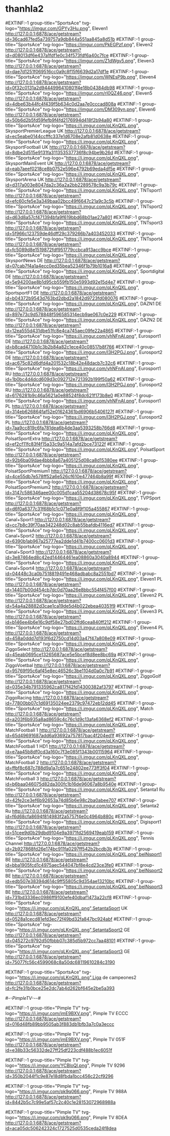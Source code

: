 # thanhla2
#EXTINF:-1 group-title="SportsAce" tvg-logo="https://imgur.com/GPYy3Hu.png", Eleven1
http://127.0.0.1:6878/ace/getstream?id=36cad67fed5a739757a9db844a551aa845a8d51b
#EXTINF:-1 group-title="SportsAce" tvg-logo="https://imgur.com/PkEGPzf.png", Eleven2
http://127.0.0.1:6878/ace/getstream?id=d08013df6e437a1fdf1e0c34f573fdf6a40c7fce
#EXTINF:-1 group-title="SportsAce" tvg-logo="https://imgur.com/Z1dWgv5.png", Eleven3
http://127.0.0.1:6878/ace/getstream?id=dae7d1251f069516cc0a9c8f15f6639d2a17df1e
#EXTINF:-1 group-title="SportsAce" tvg-logo="https://imgur.com/WNEsP9b.png", Eleven4
http://127.0.0.1:6878/ace/getstream?id=0f32c0131a2d9444996410801f4e18b04384db98
#EXTINF:-1 group-title="SportsAce" tvg-logo="https://imgur.com/rI0QZ46.png", Eleven5
http://127.0.0.1:6878/ace/getstream?id=4dbe63b44fc4f439f5b634c0d2aa7e0cccad808a
#EXTINF:-1 group-title="SportsAce" tvg-logo="https://imgur.com/DM309yn.png", Eleven6
http://127.0.0.1:6878/ace/getstream?id=50b6d2b5fd59fefb9f4fd2176994d418f2b94a80
#EXTINF:-1 group-title="SportsAce" tvg-logo="https://i.imgur.com/qLKnQXL.png", SkysportPremierLeague UK
http://127.0.0.1:6878/ace/getstream?id=ec5eabe0144ccfffc337e1d6708e2afb81d0638e
#EXTINF:-1 group-title="SportsAce" tvg-logo="https://i.imgur.com/qLKnQXL.png", SkysportFootball UK
http://127.0.0.1:6878/ace/getstream?id=8dbe2d515e9131fa311353537736f8c94be9b26d
#EXTINF:-1 group-title="SportsAce" tvg-logo="https://i.imgur.com/qLKnQXL.png", SkysportMainEvent UK
http://127.0.0.1:6878/ace/getstream?id=eab7aeef0218ce8b0752e596e4792b69eda4df5e
#EXTINF:-1 group-title="SportsAce" tvg-logo="https://i.imgur.com/qLKnQXL.png", SkysportArena UK
http://127.0.0.1:6878/ace/getstream?id=d317a003e8047da2c36a2a2bb2289578c9a3b79c
#EXTINF:-1 group-title="SportsAce" tvg-logo="https://i.imgur.com/qLKnQXL.png", TNTsport1
http://127.0.0.1:6878/ace/getstream?id=efc60cfe5e3a349baa02bcc49f6647c21a9c3c5b
#EXTINF:-1 group-title="SportsAce" tvg-logo="https://i.imgur.com/qLKnQXL.png", TNTsport2
http://127.0.0.1:6878/ace/getstream?id=d63d8a57cf471394bfa9f619bbd68b01ae27a801
#EXTINF:-1 group-title="SportsAce" tvg-logo="https://i.imgur.com/qLKnQXL.png", TNTsport3
http://127.0.0.1:6878/ace/getstream?id=5f966c123759de46dff29c379266b7a403452033
#EXTINF:-1 group-title="SportsAce" tvg-logo="https://i.imgur.com/qLKnQXL.png", TNTsport4
http://127.0.0.1:6878/ace/getstream?id=fc5089d8e1519872fdf951779ccbca913acc9bce
#EXTINF:-1 group-title="SportsAce" tvg-logo="https://i.imgur.com/qLKnQXL.png", SkysportNews DE
http://127.0.0.1:6878/ace/getstream?id=07cab7f4a1a4ecc0ed35bea52346f1b79b1016a8
#EXTINF:-1 group-title="SportsAce" tvg-logo="https://i.imgur.com/qLKnQXL.png", Sportdigital DE
http://127.0.0.1:6878/ace/getstream?id=5e94200ae8b1d95cb559fb150e5993d92e15d4e7
#EXTINF:-1 group-title="SportsAce" tvg-logo="https://i.imgur.com/qLKnQXL.png", SportsportF1 DE
http://127.0.0.1:6878/ace/getstream?id=b04372b9543d763bd2dbd2a1842d9723fd080076
#EXTINF:-1 group-title="SportsAce" tvg-logo="https://i.imgur.com/qLKnQXL.png", DAZN1 DE
http://127.0.0.1:6878/ace/getstream?id=897e73c9d578848f596585314ecb9ae067c0e229
#EXTINF:-1 group-title="SportsAce" tvg-logo="https://i.imgur.com/qLKnQXL.png", DAZN2 DE
http://127.0.0.1:6878/ace/getstream?id=12ea555d431dbe51fc8e4ca745aec09fe22a4865
#EXTINF:-1 group-title="SportsAce" tvg-logo="https://i.imgur.com/yhNFnAI.png", Eurosport1 DE 
http://127.0.0.1:6878/ace/getstream?id=b8cad4710b1c3b2b84a82c1ece40c08517b8f766
#EXTINF:-1 group-title="SportsAce" tvg-logo="https://i.imgur.com/I3H2PGJ.png", Eurosport2 DE
http://127.0.0.1:6878/ace/getstream?id=ac675c82d6dfd4a201532c18b42e48dacb7c32c6
#EXTINF:-1 group-title="SportsAce" tvg-logo="https://i.imgur.com/yhNFnAI.png", Eurosport1 RU
http://127.0.0.1:6878/ace/getstream?id=1b0bc4d4dcd609d3c092712e721392b199f50a62
#EXTINF:-1 group-title="SportsAce" tvg-logo="https://i.imgur.com/I3H2PGJ.png", Eurosport2 RU
http://127.0.0.1:6878/ace/getstream?id=6176281b9c46a5621a0e88524f8dc621f173b8e0
#EXTINF:-1 group-title="SportsAce" tvg-logo="https://i.imgur.com/yhNFnAI.png", Eurosport1 PL
http://127.0.0.1:6878/ace/getstream?id=314eb626864faf52e01624361bd6906b5406127f
#EXTINF:-1 group-title="SportsAce" tvg-logo="https://i.imgur.com/I3H2PGJ.png", Eurosport2 PL
http://127.0.0.1:6878/ace/getstream?id=7aa9cc819c6fa781dea6b4de3aa5393258b766d8
#EXTINF:-1 group-title="SportsAce" tvg-logo="https://i.imgur.com/qLKnQXL.png", PolsatSportExtra
http://127.0.0.1:6878/ace/getstream?id=ef2cf11fc83f4f15a33c9a514a7afd2bce73122f
#EXTINF:-1 group-title="SportsAce" tvg-logo="https://i.imgur.com/qLKnQXL.png", PolsatSport
http://127.0.0.1:6878/ace/getstream?id=92b6ba09dae4bbb8a67a405125d08ca8d15380ee
#EXTINF:-1 group-title="SportsAce" tvg-logo="https://i.imgur.com/qLKnQXL.png", PolsatSportPremium1
http://127.0.0.1:6878/ace/getstream?id=4ce55db7e578ff52a6e526cf610e477464b8a99f
#EXTINF:-1 group-title="SportsAce" tvg-logo="https://i.imgur.com/qLKnQXL.png", PolsatSportPremium2
http://127.0.0.1:6878/ace/getstream?id=3147c586346aee00c005d1caa55204d38678c95f
#EXTINF:-1 group-title="SportsAce" tvg-logo="https://i.imgur.com/qLKnQXL.png", TVPSport
http://127.0.0.1:6878/ace/getstream?id=d6f0a6377c31f68b1c1c071e0a8f9f105a455867
#EXTINF:-1 group-title="SportsAce" tvg-logo="https://i.imgur.com/qLKnQXL.png", Canal+Sport1
http://127.0.0.1:6878/ace/getstream?id=cc7b8c39f70aa342248d02c8ab55bafdb4116ed7
#EXTINF:-1 group-title="SportsAce" tvg-logo="https://i.imgur.com/qLKnQXL.png", Canal+Sport2
http://127.0.0.1:6878/ace/getstream?id=6390b1ab967a25777ea2dde1d41b7400cc0601d3
#EXTINF:-1 group-title="SportsAce" tvg-logo="https://i.imgur.com/qLKnQXL.png", Canal+Sport3
http://127.0.0.1:6878/ace/getstream?id=3e87464ed8c42ed14464461ea08860a3040a8944
#EXTINF:-1 group-title="SportsAce" tvg-logo="https://i.imgur.com/qLKnQXL.png", Canal+Sport4
http://127.0.0.1:6878/ace/getstream?id=04448c3ca0b7518819491e468adbabc8a2551bd7
#EXTINF:-1 group-title="SportsAce" tvg-logo="https://i.imgur.com/qLKnQXL.png", Eleven1 PL
http://127.0.0.1:6878/ace/getstream?id=14407b00d454cb7dc0d70aa26e8bbc554f457f00
#EXTINF:-1 group-title="SportsAce" tvg-logo="https://i.imgur.com/qLKnQXL.png", Eleven2 PL
http://127.0.0.1:6878/ace/getstream?id=54a4a28882d3cae1ca19de5d4b022ebea40351f9
#EXTINF:-1 group-title="SportsAce" tvg-logo="https://i.imgur.com/qLKnQXL.png", Eleven3 PL
http://127.0.0.1:6878/ace/getstream?id=b146ee4b6e16c9df58e27bd02ffd6cea840ff212
#EXTINF:-1 group-title="SportsAce" tvg-logo="https://i.imgur.com/qLKnQXL.png", Eleven4 PL
http://127.0.0.1:6878/ace/getstream?id=458a0ddd7d193f6d2750cd14d03a47f47a808e09
#EXTINF:-1 group-title="SportsAce" tvg-logo="https://i.imgur.com/qLKnQXL.png", ZiggoSelect
http://127.0.0.1:6878/ace/getstream?id=45eab0695ce13265687ace5e5bcef8d8ee8bc69a
#EXTINF:-1 group-title="SportsAce" tvg-logo="https://i.imgur.com/qLKnQXL.png", ZiggoVoetbal
http://127.0.0.1:6878/ace/getstream?id=95769f95c6af45e8ec46526c3be1104d0a0c7b91
#EXTINF:-1 group-title="SportsAce" tvg-logo="https://i.imgur.com/qLKnQXL.png", ZiggoGolf
http://127.0.0.1:6878/ace/getstream?id=035e34b791335962ca817f42fd14300382af3797
#EXTINF:-1 group-title="SportsAce" tvg-logo="https://i.imgur.com/qLKnQXL.png", ZiggoRacing
http://127.0.0.1:6878/ace/getstream?id=77800bb07c1d69135024ee2379c97472eb12dd45
#EXTINF:-1 group-title="SportsAce" tvg-logo="https://i.imgur.com/qLKnQXL.png", Match
http://127.0.0.1:6878/ace/getstream?id=a203f6b935a8ad8659c4c76c1d9c13afa6368ef2
#EXTINF:-1 group-title="SportsAce" tvg-logo="https://i.imgur.com/qLKnQXL.png", MatchFootball 1
http://127.0.0.1:6878/ace/getstream?id=65d49691687add6a93692a757817bac4f204ed1f
#EXTINF:-1 group-title="SportsAce" tvg-logo="https://i.imgur.com/qLKnQXL.png", MatchFootball 1 HD1
http://127.0.0.1:6878/ace/getstream?id=e7aa45b8df0cd3a160c7f3e085f1343b00115964
#EXTINF:-1 group-title="SportsAce" tvg-logo="https://i.imgur.com/qLKnQXL.png", MatchFootball 2
http://127.0.0.1:6878/ace/getstream?id=ffbf8c687c788d9a1a7c651e24802ee773ff3f04
#EXTINF:-1 group-title="SportsAce" tvg-logo="https://i.imgur.com/qLKnQXL.png", MatchFootball 3
http://127.0.0.1:6878/ace/getstream?id=b6baa046075d82da300fc1b16de96067a8b9540e
#EXTINF:-1 group-title="SportsAce" tvg-logo="https://i.imgur.com/qLKnQXL.png", Setanta1 Ru
http://127.0.0.1:6878/ace/getstream?id=42fe2ce3ef6b92653a74d85b6e98c2ba0abee707
#EXTINF:-1 group-title="SportsAce" tvg-logo="https://i.imgur.com/qLKnQXL.png", Setanta2 Ru
http://127.0.0.1:6878/ace/getstream?id=f6d68cfa8694f814983f2a5757f4e0c4964b880c
#EXTINF:-1 group-title="SportsAce" tvg-logo="https://i.imgur.com/qLKnQXL.png", Digisport1
http://127.0.0.1:6878/ace/getstream?id=51cee9d0b29dbd9104e9a3971fd2569419eab159
#EXTINF:-1 group-title="SportsAce" tvg-logo="https://i.imgur.com/qLKnQXL.png", Tennis Channel
http://127.0.0.1:6878/ace/getstream?id=2b927868fd26e174bc911fa0297ff542b2bcdb3b
#EXTINF:-1 group-title="SportsAce" tvg-logo="https://i.imgur.com/qLKnQXL.png",beINsport1 BE
http://127.0.0.1:6878/ace/getstream?id=bba1905fcd1c4975aec544047bf8e4cd23ce3fe0
#EXTINF:-1 group-title="SportsAce" tvg-logo="https://i.imgur.com/qLKnQXL.png",beINsport2 BE
http://127.0.0.1:6878/ace/getstream?id=edb507e38394d614c9ff55805c9d354ae13210bc
#EXTINF:-1 group-title="SportsAce" tvg-logo="https://i.imgur.com/qLKnQXL.png",beINsport3 BE
http://127.0.0.1:6878/ace/getstream?id=731bd3336ec0986ff9100efe40dbaf1473a22cf8
#EXTINF:-1 group-title="SportsAce" tvg-logo="https://i.imgur.com/qLKnQXL.png",SetantaSport UK
http://127.0.0.1:6878/ace/getstream?id=0528a1cecd81efd3ec72f49bd32fa847bc924abf
#EXTINF:-1 group-title="SportsAce" tvg-logo="https://i.imgur.com/qLKnQXL.png",SetantaSport2 GE
http://127.0.0.1:6878/ace/getstream?id=045272c9792d50fbbb07c385d5b972cc7aa48101
#EXTINF:-1 group-title="SportsAce" tvg-logo="https://i.imgur.com/qLKnQXL.png",SetantaSport3 GE
http://127.0.0.1:6878/ace/getstream?id=75077fc56c4599068c8a50dc68119610284c3190

#EXTINF:-1 group-title="SportsAce" tvg-logo="https://i.imgur.com/qLKnQXL.png",Liga de campeones2
http://127.0.0.1:6878/ace/getstream?id=fc2fe31b0bce25e2dc7ab4d262bf645e2be5a393

#-*-PimpleTV-*--#

#EXTINF:-1 group-title="Pimple TV" tvg-logo="https://i.imgur.com/jmE9BXV.png", Pimple TV ECCC
http://127.0.0.1:6878/ace/getstream?id=016d48fb89bb9505ab3f883db1bfb3a7c0a3eccc

#EXTINF:-1 group-title="Pimple TV" tvg-logo="https://i.imgur.com/jmE9BXV.png", Pimple TV 051F
http://127.0.0.1:6878/ace/getstream?id=e38b33c56332de27ff25df223cdf488b1ec6051f

#EXTINF:-1 group-title="Pimple TV" tvg-logo="https://i.imgur.com/YCBloQl.png", Pimple TV 9296
http://127.0.0.1:6878/ace/getstream?id=350b2044f1c9e87e18d8fbda1bcc456c22cf9296

#EXTINF:-1 group-title="Pimple TV" tvg-logo="https://i.imgur.com/pk9q066.png", Pimple TV 988A
http://127.0.0.1:6878/ace/getstream?id=8442b5c7c99e5af57c2c40c1e28153072968988a

#EXTINF:-1 group-title="Pimple TV" tvg-logo="https://i.imgur.com/pk9q066.png", Pimple TV 8DEA
http://127.0.0.1:6878/ace/getstream?id=aca05dc506242324c1727525d0535ceda24f8dea
